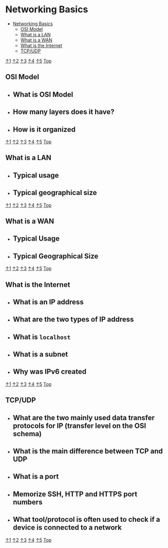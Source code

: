 # Networking Basics

- [Networking Basics](menu)
  - [OSI Model](#osi-model)
  - [What is a LAN](#what-is-a-lan)
  - [What is a WAN](#what-is-a-wan)
  - [What is the Internet](#what-is-the-internet)
  - [TCP/UDP](#tcpudp)

[↑1] [↑2] [↑3] [↑4] [↑5] [Top]

## OSI Model

- ## What is OSI Model

- ## How many layers does it have?

- ## How is it organized

[↑1] [↑2] [↑3] [↑4] [↑5] [Top]

## What is a LAN

- ## Typical usage

- ## Typical geographical size

[↑1] [↑2] [↑3] [↑4] [↑5] [Top]

## What is a WAN

- ## Typical Usage

- ## Typical Geographical Size

[↑1] [↑2] [↑3] [↑4] [↑5] [Top]

## What is the Internet

- ## What is an IP address

- ## What are the two types of IP address

- ## What is `localhost`

- ## What is a subnet

- ## Why was IPv6 created

[↑1] [↑2] [↑3] [↑4] [↑5] [Top]

## TCP/UDP

- ## What are the two mainly used data transfer protocols for IP (transfer level on the OSI schema)

- ## What is the main difference between TCP and UDP

- ## What is a port

- ## Memorize SSH, HTTP and HTTPS port numbers

- ## What tool/protocol is often used to check if a device is connected to a network

[↑1] [↑2] [↑3] [↑4] [↑5] [Top]

[Top]: #networking-basics
[↑1]: #osi-model
[↑2]: #what-is-a-lan
[↑3]: #what-is-a-wan
[↑4]: #what-is-the-internet
[↑5]: #tcpudp
